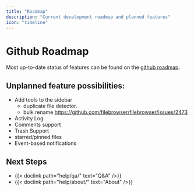 ```yaml
---
title: "Roadmap"
description: "Current development roadmap and planned features"
icon: "timeline"
---
```


# Github Roadmap

Most up-to-date status of features can be found on the [github roadmap](https://github.com/users/gtsteffaniak/projects/4).

## Unplanned feature possibilities:
  - Add tools to the sidebar
    - duplicate file detector.
    - bulk rename https://github.com/filebrowser/filebrowser/issues/2473
  - Activity Log
  - Comments support
  - Trash Support
  - starred/pinned files
  - Event-based notifications

## Next Steps

- {{< doclink path="help/qa/" text="Q&A" />}}
- {{< doclink path="help/about/" text="About" />}}
